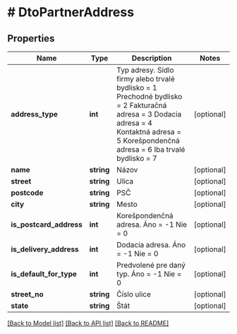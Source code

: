 # # DtoPartnerAddress

## Properties

Name | Type | Description | Notes
------------ | ------------- | ------------- | -------------
**address_type** | **int** | Typ adresy.  Sídlo firmy alebo trvalé bydlisko &#x3D; 1  Prechodné bydlisko &#x3D; 2  Fakturačná adresa &#x3D; 3  Dodacia adresa &#x3D; 4  Kontaktná adresa &#x3D; 5  Korešpondenčná adresa &#x3D; 6  Iba trvalé bydlisko &#x3D; 7 | [optional]
**name** | **string** | Názov | [optional]
**street** | **string** | Ulica | [optional]
**postcode** | **string** | PSČ | [optional]
**city** | **string** | Mesto | [optional]
**is_postcard_address** | **int** | Korešpondenčná adresa.  Áno &#x3D; -1  Nie &#x3D; 0 | [optional]
**is_delivery_address** | **int** | Dodacia adresa.  Áno &#x3D; -1  Nie &#x3D; 0 | [optional]
**is_default_for_type** | **int** | Predvolené pre daný typ.  Áno &#x3D; -1  Nie &#x3D; 0 | [optional]
**street_no** | **string** | Číslo ulice | [optional]
**state** | **string** | Štát | [optional]

[[Back to Model list]](../../README.md#models) [[Back to API list]](../../README.md#endpoints) [[Back to README]](../../README.md)
